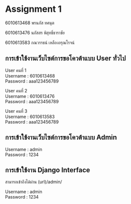 # Assignment 1
6010613468 พรนภัส ทศนุต

6010613476 นภัสสร พิสุทธิ์ธาราชัย

6010613583 กณวรรธน์ เหลืองอรุณโรจน์

## การเข้าใช้งานเว็บไซต์การขอโควต้าแบบ User ทั่วไป

User คนที่ 1  
Username : 6010613468  
Password : aaa123456789

User คนที่ 2  
Username : 6010613476  
Password : aaa123456789  
  
User คนที่ 3  
Username : 6010613583  
Password : aaa123456789  

## การเข้าใช้งานเว็บไซต์การขอโควต้าแบบ Admin 

Username : admin  
Password : 1234

## การเข้าใช้งาน Django Interface
สามารถเข้าถึงได้ผ่าน (url)/admin/

Username : admin  
Password : 1234
